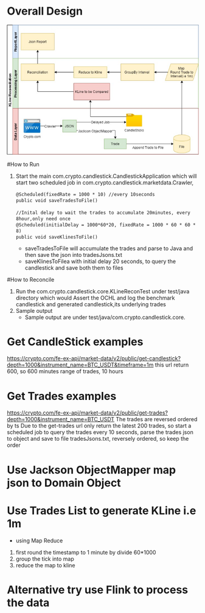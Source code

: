 # Overall Design 
![Design Diagram](KLineReconFlow.jpg)


#How to Run
1. Start the main com.crypto.candlestick.CandlestickApplication 
   which will start two scheduled job in com.crypto.candlestick.marketdata.Crawler,
   ```
   @Scheduled(fixedRate = 1000 * 10) //every 10seconds  
   public void saveTradesToFile()

   //Inital delay to wait the trades to accumulate 20minutes, every 8hour,only need once
   @Scheduled(initialDelay = 1000*60*20, fixedRate = 1000 * 60 * 60 * 8)
   public void saveKlinesToFile()
   ```
   * saveTradesToFile will accumulate the trades and parse to Java and then save the json into tradesJsons.txt
   * saveKlinesToFilea with initial delay 20 seconds, to query the candlestick and save both them to files
   
#How to Reconcile
1. Run the com.crypto.candlestick.core.KLineReconTest under test/java directory which would Assert the OCHL
and log the benchmark candlestick and generated candlestick,its underlying trades
2. Sample output
   * Sample output are under test/java/com.crypto.candlestick.core.
# Get CandleStick examples

https://crypto.com/fe-ex-api/market-data/v2/public/get-candlestick?depth=1000&instrument_name=BTC_USDT&timeframe=1m
this url return 600, so 600 minutes range of trades, 10 hours
# Get Trades examples

https://crypto.com/fe-ex-api/market-data/v2/public/get-trades?depth=1000&instrument_name=BTC_USDT
The trades are reversed ordered by ts
Due to the get-trades url only return the latest 200 trades, so start a scheduled job to query the trades 
every 10 seconds, parse the trades json to object and save to file tradesJsons.txt, reversely ordered, so keep the order

# Use Jackson ObjectMapper map json to Domain Object

# Use Trades List to generate KLine i.e 1m
* using Map Reduce
1. first round the timestamp to 1 minute by divide 60*1000
2. group the tick into map
3. reduce the map to kline

# Alternative try use Flink to process the data

